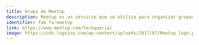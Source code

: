```yaml
---
title: Grupo de Meetup
description: Meetup es un servicio que se utiliza para organizar grupos en línea que alojan eventos en persona para personas con intereses similares.
identifier: fab fa-meetup
link: https://www.meetup.com/techqueria/
image: https://cdn.logojoy.com/wp-content/uploads/2017/07/Meetup_logo.png
---
```

